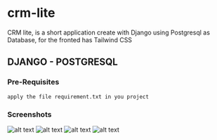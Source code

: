 # crm-lite
CRM lite, is a short application create with Django using Postgresql as Database, for the fronted has Tailwind CSS


## DJANGO - POSTGRESQL
### Pre-Requisites
`apply the file requirement.txt in you project`


### Screenshots
![alt text](https://github.com/Nor-Mand/crm-lite/blob/main/images/picture_1.png)
![alt text](https://github.com/Nor-Mand/crm-lite/blob/main/images/picture_2.png)
![alt text](https://github.com/Nor-Mand/crm-lite/blob/main/images/picture_3.png)
![alt text](https://github.com/Nor-Mand/crm-lite/blob/main/images/picture_4.png)
